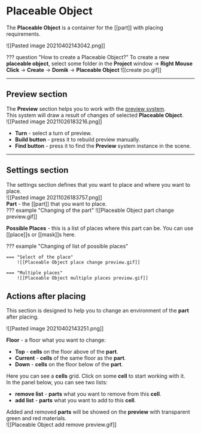 # **Placeable Object**

The **Placeable Object** is a container for the [[part]] with placing requirements.  

![[Pasted image 20210402143042.png]]  

??? question "How to create a Placeable Object?"
	To create a new **placeable object**, select some folder in the **Project** window -> **Right Mouse Click** -> **Create** -> **Domik** -> **Placeable Object**
	![[create po.gif]]  
	
---

## **Preview section**
The **Preview** section helps you to work with the [preview system](preview-system.md).  
This system will draw a result of changes of selected **Placeable Object**.  
![[Pasted image 20211026183216.png]]   

- **Turn** - select a turn of preview.
- **Build button** - press it to rebuild preview manually.
- **Find button** - press it to find the **Preview** system instance in the scene.

---

## **Settings section**
The settings section defines that you want to place and where you want to place.  
![[Pasted image 20211026183757.png]]  
**Part** - the [[part]] that you want to place.  
??? example "Changing of the part"
	![[Placeable Object part change preview.gif]]

**Possible Places** - this is a list of places where this part can be. 
You can use [[place]]s or [[mask]]s here.

??? example "Changing of list of possible places"

	=== "Select of the place"
		![[Placeable Object place change preview.gif]]  
	
	=== "Multiple places"
		![[Placeable Object multiple places preview.gif]]  



## **Actions after placing**
This section is designed to help you to change an environment of the **part** after placing.

![[Pasted image 20210402143251.png]]  

**Floor** - a floor what you want to change:

- **Top** - **cells** on the floor above of the **part**.
- **Current** - **cells** of the same floor as the **part**.
- **Down** - **cells** on the floor below of the **part**.

Here you can see a **cells** grid. Click on some **cell** to start working with it.  
In the panel below, you can see two lists:  

- **remove list** - **parts** what you want to remove from this **cell**.
- **add list** - **parts** what you want to add to this **cell**.

Added and removed **parts** will be showed on the **preview** with transparent green and red materials.  
![[Placeable Object add remove preview.gif]]  

